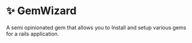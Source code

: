 # ✨ GemWizard
A semi opinionated gem that allows you to Install and setup various gems for a rails application.
